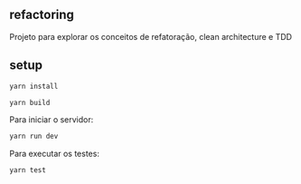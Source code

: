 ## refactoring

Projeto para explorar os conceitos de refatoração, clean architecture e TDD

## setup

```bash
yarn install
```

```bash
yarn build
```

Para iniciar o servidor:

```bash
yarn run dev
```

Para executar os testes:

```bash
yarn test
```



